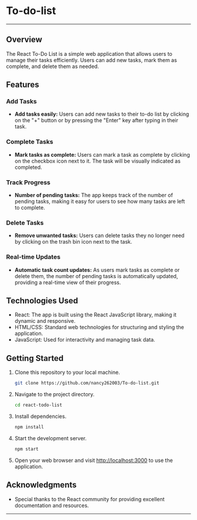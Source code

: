 # To-do-list

---





## Overview

The React To-Do List is a simple web application that allows users to manage their tasks efficiently. Users can add new tasks, mark them as complete, and delete them as needed.

## Features

### Add Tasks

- **Add tasks easily:** Users can add new tasks to their to-do list by clicking on the "+" button or by pressing the "Enter" key after typing in their task.

### Complete Tasks

- **Mark tasks as complete:** Users can mark a task as complete by clicking on the checkbox icon next to it. The task will be visually indicated as completed.

### Track Progress

- **Number of pending tasks:** The app keeps track of the number of pending tasks, making it easy for users to see how many tasks are left to complete.

### Delete Tasks

- **Remove unwanted tasks:** Users can delete tasks they no longer need by clicking on the trash bin icon next to the task.

### Real-time Updates

- **Automatic task count updates:** As users mark tasks as complete or delete them, the number of pending tasks is automatically updated, providing a real-time view of their progress.

## Technologies Used

- React: The app is built using the React JavaScript library, making it dynamic and responsive.
- HTML/CSS: Standard web technologies for structuring and styling the application.
- JavaScript: Used for interactivity and managing task data.

## Getting Started

1. Clone this repository to your local machine.

   ```bash
   git clone https://github.com/nancy262003/To-do-list.git
   ```

2. Navigate to the project directory.

   ```bash
   cd react-todo-list
   ```

3. Install dependencies.

   ```bash
   npm install
   ```

4. Start the development server.

   ```bash
   npm start
   ```

5. Open your web browser and visit [http://localhost:3000](http://localhost:3000) to use the application.



## Acknowledgments

- Special thanks to the React community for providing excellent documentation and resources.

---

